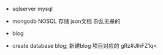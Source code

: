 - sqlserver mysql
- mongodb NOSQL 存储 json文档 杂乱无章的

- blog

- create database blog;    新建blog 项目对应的 gRz#JlhFZ1q<
